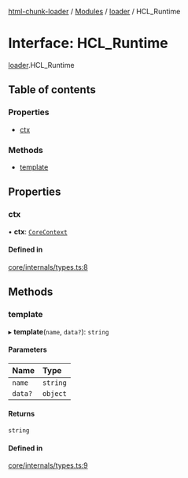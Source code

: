 [html-chunk-loader](../README.md) / [Modules](../modules.md) / [loader](../modules/loader.md) / HCL\_Runtime

# Interface: HCL\_Runtime

[loader](../modules/loader.md).HCL_Runtime

## Table of contents

### Properties

- [ctx](loader.HCL_Runtime.md#ctx)

### Methods

- [template](loader.HCL_Runtime.md#template)

## Properties

### ctx

• **ctx**: [`CoreContext`](../modules/loader.md#corecontext)

#### Defined in

[core/internals/types.ts:8](https://github.com/abschill/html-chunk-loader/blob/24d17aa/lib/core/internals/types.ts#L8)

## Methods

### template

▸ **template**(`name`, `data?`): `string`

#### Parameters

| Name | Type |
| :------ | :------ |
| `name` | `string` |
| `data?` | `object` |

#### Returns

`string`

#### Defined in

[core/internals/types.ts:9](https://github.com/abschill/html-chunk-loader/blob/24d17aa/lib/core/internals/types.ts#L9)
